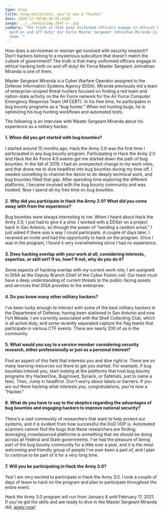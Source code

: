 ```yaml
---
type: blog
title: Congratulations, you're now a "Hacker"
date: 2020-12-30T16:26:54.819Z
image: ../../media/img-1647-1-.jpg
summary: "The truth is that many uniformed officers engage in ethical hacking
  both on and off duty! Air Force Master Sergeant Johnathan Miranda is one of
  them. "
---
```

How does a serviceman or woman get involved with security research? Don’t hackers belong to a mysterious subculture that doesn’t match the culture of government? The truth is that many uniformed officers engage in ethical hacking both on and off duty! Air Force Master Sergeant Johnathan Miranda is one of them.

Master Sergeant Miranda is a Cyber Warfare Operator assigned to the Defense Information Systems Agency (DISA). Miranda previously led a team of enterprise-scoped threat hunters focused on finding a red team and nation-state activity on the Air Force network for the Air Force Computer Emergency Response Team (AFCERT). In his free time, he participates in bug bounty programs as a “bug hunter.” When not hunting bugs, he is optimizing his bug hunting workflows and automated tests.

The following is an interview with Master Sergeant Miranda about his experience as a military hacker.

#### **1. When did you get started with bug bounties?**

I started around 15 months ago; Hack the Army 2.0 was the first time I participated in any bug bounty program. Participating in Hack the Army 2.0 and Hack the Air Force 4.0 events got me started down the path of bug bounties. In the fall of 2019, I had an unexpected change in my work roles, and that drove me to dive headfirst into bug bounties during my time off. I needed something to channel the desire to do deeply technical work, and bug bounties filled that gap. After spending time exploring the different platforms, I became involved with the bug bounty community and was hooked. Now I spend all my free time on bug bounties.

#### 2. Why did you participate in Hack the Army 2.0? What did you come away with from the experience?

Bug bounties were always interesting to me. When I heard about Hack the Army 2.0, I just had to give it a shot. I worked with a DDSer on a project back in San Antonio, so through the power of "sending a random email," I just asked if there was a way I could participate. A couple of days later, I received an invite and had the opportunity to hack on the program. Once I was in the program, I found it very overwhelming since I had no experience.

#### 3. Does hacking overlap with your work at all, considering interests, expertise, or skill set? If so, how? If not, why do you do it?

Some aspects of hacking overlap with my current work role; I am assigned to DISA as the Deputy Branch Chief of the Cyber Fusion cell. Our team must have a deep understanding of current threats to the public-facing assets and services that DISA provides to the enterprise.

#### 4. Do you know many other military hackers?

I've been lucky enough to interact with some of the best military hackers in the Department of Defense, having been stationed in San Antonio and now Fort Meade. I am currently associated with the Shell Collecting Club, which is all active duty, and some recently separated capture the flag teams that participate in various CTF events. There are nearly 200 of us in the community.

#### 5. What would you say to a service member considering security research, either professionally or just as a personal interest?

Find an aspect of this field that interests you and dive right in. There are so many learning resources out there to get you started. For example, if bug bounties interest you, start looking at the platforms that host bug bounty programs (try HackerOne, Bugcrowd, Synack, or Safehats, just to name a few). Then, Jump in headfirst. Don't worry about labels or barriers. If you are out there hacking what interests you, congratulations, you're now a "Hacker."

#### 6. What do you have to say to the skeptics regarding the advantages of bug bounties and engaging hackers to improve national security?

There's a vast community of researchers that want to help protect our systems, and it is evident from how successful the DoD VDP is. Automated scanners cannot find the bugs that these researchers are finding; leveraging crowdsourced platforms is something that we should be doing across all Federal and State governments. I've had the pleasure of being part of the bug bounty community for a little over a year, and it is the most welcoming and friendly group of people I've ever been a part of, and I plan to continue to be part of it for a very long time.

#### 7. Will you be participating in Hack the Army 3.0?

Yes! I am very excited to participate in Hack the Army 3.0. I took a couple of days of leave to hack on the program and plan to participate throughout the entire event.

Hack the Army 3.0 program will run from January 6 until February 17, 2021. If you’ve got the skills and are ready to dive in like Master Sergeant Miranda did, [apply now](https://www.hackerone.com/dds-apply)!